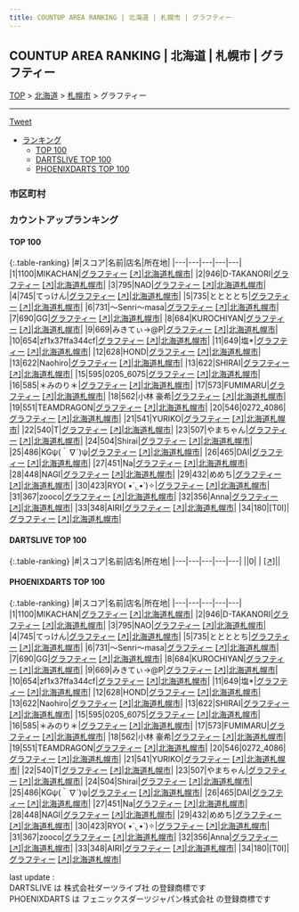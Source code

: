 ```yaml
---
title: COUNTUP AREA RANKING | 北海道 | 札幌市 | グラフティー
---
```

## COUNTUP AREA RANKING | 北海道 | 札幌市 | グラフティー

[TOP](/darts/rank/) > [北海道](/darts/rank/北海道/) > [札幌市](/darts/rank/北海道/札幌市/) > グラフティー

___

<a href="https://twitter.com/share?ref_src=twsrc%5Etfw" data-text="COUNTUP AREA RANKING | 北海道札幌市グラフティー" class="twitter-share-button" data-hashtags="DARTSLIVE,PHOENIXDARTS,darts,ダーツ" data-show-count="false">Tweet</a>

* [ランキング](#カウントアップランキング)
    * [TOP 100](#top-100)
    * [DARTSLIVE TOP 100](#dartslive-top-100)
    * [PHOENIXDARTS TOP 100](#phoenixdarts-top-100)

### 市区町村

<ul>

</ul>

### カウントアップランキング

#### TOP 100



{:.table-ranking}
|#|スコア|名前|店名|所在地|
|---|---|---|---|---|
|1|1100|<span class="rank-name-pd">MIKACHAN</span>|<a href="/darts/rank/shops/10768.html">グラフティー</a> <a href="https://vs.phoenixdarts.com/jp/shop/shopDetailInfo/s_10768?s_seq=10768">[↗]</a>|<a href="/darts/rank/北海道/札幌市">北海道札幌市</a>|
|2|946|<span class="rank-name-pd">D-TAKANORI</span>|<a href="/darts/rank/shops/10768.html">グラフティー</a> <a href="https://vs.phoenixdarts.com/jp/shop/shopDetailInfo/s_10768?s_seq=10768">[↗]</a>|<a href="/darts/rank/北海道/札幌市">北海道札幌市</a>|
|3|795|<span class="rank-name-pd">NAO</span>|<a href="/darts/rank/shops/10768.html">グラフティー</a> <a href="https://vs.phoenixdarts.com/jp/shop/shopDetailInfo/s_10768?s_seq=10768">[↗]</a>|<a href="/darts/rank/北海道/札幌市">北海道札幌市</a>|
|4|745|<span class="rank-name-pd">てっけん</span>|<a href="/darts/rank/shops/10768.html">グラフティー</a> <a href="https://vs.phoenixdarts.com/jp/shop/shopDetailInfo/s_10768?s_seq=10768">[↗]</a>|<a href="/darts/rank/北海道/札幌市">北海道札幌市</a>|
|5|735|<span class="rank-name-pd">ととととち</span>|<a href="/darts/rank/shops/10768.html">グラフティー</a> <a href="https://vs.phoenixdarts.com/jp/shop/shopDetailInfo/s_10768?s_seq=10768">[↗]</a>|<a href="/darts/rank/北海道/札幌市">北海道札幌市</a>|
|6|731|<span class="rank-name-pd">〜Senri〜masa</span>|<a href="/darts/rank/shops/10768.html">グラフティー</a> <a href="https://vs.phoenixdarts.com/jp/shop/shopDetailInfo/s_10768?s_seq=10768">[↗]</a>|<a href="/darts/rank/北海道/札幌市">北海道札幌市</a>|
|7|690|<span class="rank-name-pd">GG</span>|<a href="/darts/rank/shops/10768.html">グラフティー</a> <a href="https://vs.phoenixdarts.com/jp/shop/shopDetailInfo/s_10768?s_seq=10768">[↗]</a>|<a href="/darts/rank/北海道/札幌市">北海道札幌市</a>|
|8|684|<span class="rank-name-pd">KUROCHIYAN</span>|<a href="/darts/rank/shops/10768.html">グラフティー</a> <a href="https://vs.phoenixdarts.com/jp/shop/shopDetailInfo/s_10768?s_seq=10768">[↗]</a>|<a href="/darts/rank/北海道/札幌市">北海道札幌市</a>|
|9|669|<span class="rank-name-pd">みきてぃ→@P</span>|<a href="/darts/rank/shops/10768.html">グラフティー</a> <a href="https://vs.phoenixdarts.com/jp/shop/shopDetailInfo/s_10768?s_seq=10768">[↗]</a>|<a href="/darts/rank/北海道/札幌市">北海道札幌市</a>|
|10|654|<span class="rank-name-pd">zf1x37ffa344cf</span>|<a href="/darts/rank/shops/10768.html">グラフティー</a> <a href="https://vs.phoenixdarts.com/jp/shop/shopDetailInfo/s_10768?s_seq=10768">[↗]</a>|<a href="/darts/rank/北海道/札幌市">北海道札幌市</a>|
|11|649|<span class="rank-name-pd">塩*</span>|<a href="/darts/rank/shops/10768.html">グラフティー</a> <a href="https://vs.phoenixdarts.com/jp/shop/shopDetailInfo/s_10768?s_seq=10768">[↗]</a>|<a href="/darts/rank/北海道/札幌市">北海道札幌市</a>|
|12|628|<span class="rank-name-pd">HOND</span>|<a href="/darts/rank/shops/10768.html">グラフティー</a> <a href="https://vs.phoenixdarts.com/jp/shop/shopDetailInfo/s_10768?s_seq=10768">[↗]</a>|<a href="/darts/rank/北海道/札幌市">北海道札幌市</a>|
|13|622|<span class="rank-name-pd">Naohiro</span>|<a href="/darts/rank/shops/10768.html">グラフティー</a> <a href="https://vs.phoenixdarts.com/jp/shop/shopDetailInfo/s_10768?s_seq=10768">[↗]</a>|<a href="/darts/rank/北海道/札幌市">北海道札幌市</a>|
|13|622|<span class="rank-name-pd">SHIRAI</span>|<a href="/darts/rank/shops/10768.html">グラフティー</a> <a href="https://vs.phoenixdarts.com/jp/shop/shopDetailInfo/s_10768?s_seq=10768">[↗]</a>|<a href="/darts/rank/北海道/札幌市">北海道札幌市</a>|
|15|595|<span class="rank-name-pd">0205_6075</span>|<a href="/darts/rank/shops/10768.html">グラフティー</a> <a href="https://vs.phoenixdarts.com/jp/shop/shopDetailInfo/s_10768?s_seq=10768">[↗]</a>|<a href="/darts/rank/北海道/札幌市">北海道札幌市</a>|
|16|585|<span class="rank-name-pd">＊みのり＊</span>|<a href="/darts/rank/shops/10768.html">グラフティー</a> <a href="https://vs.phoenixdarts.com/jp/shop/shopDetailInfo/s_10768?s_seq=10768">[↗]</a>|<a href="/darts/rank/北海道/札幌市">北海道札幌市</a>|
|17|573|<span class="rank-name-pd">FUMIMARU</span>|<a href="/darts/rank/shops/10768.html">グラフティー</a> <a href="https://vs.phoenixdarts.com/jp/shop/shopDetailInfo/s_10768?s_seq=10768">[↗]</a>|<a href="/darts/rank/北海道/札幌市">北海道札幌市</a>|
|18|562|<span class="rank-name-pd">小林 豪希</span>|<a href="/darts/rank/shops/10768.html">グラフティー</a> <a href="https://vs.phoenixdarts.com/jp/shop/shopDetailInfo/s_10768?s_seq=10768">[↗]</a>|<a href="/darts/rank/北海道/札幌市">北海道札幌市</a>|
|19|551|<span class="rank-name-pd">TEAMDRAGON</span>|<a href="/darts/rank/shops/10768.html">グラフティー</a> <a href="https://vs.phoenixdarts.com/jp/shop/shopDetailInfo/s_10768?s_seq=10768">[↗]</a>|<a href="/darts/rank/北海道/札幌市">北海道札幌市</a>|
|20|546|<span class="rank-name-pd">0272_4086</span>|<a href="/darts/rank/shops/10768.html">グラフティー</a> <a href="https://vs.phoenixdarts.com/jp/shop/shopDetailInfo/s_10768?s_seq=10768">[↗]</a>|<a href="/darts/rank/北海道/札幌市">北海道札幌市</a>|
|21|541|<span class="rank-name-pd">YURIKO</span>|<a href="/darts/rank/shops/10768.html">グラフティー</a> <a href="https://vs.phoenixdarts.com/jp/shop/shopDetailInfo/s_10768?s_seq=10768">[↗]</a>|<a href="/darts/rank/北海道/札幌市">北海道札幌市</a>|
|22|540|<span class="rank-name-pd">T</span>|<a href="/darts/rank/shops/10768.html">グラフティー</a> <a href="https://vs.phoenixdarts.com/jp/shop/shopDetailInfo/s_10768?s_seq=10768">[↗]</a>|<a href="/darts/rank/北海道/札幌市">北海道札幌市</a>|
|23|507|<span class="rank-name-pd">やまちゃん</span>|<a href="/darts/rank/shops/10768.html">グラフティー</a> <a href="https://vs.phoenixdarts.com/jp/shop/shopDetailInfo/s_10768?s_seq=10768">[↗]</a>|<a href="/darts/rank/北海道/札幌市">北海道札幌市</a>|
|24|504|<span class="rank-name-pd">Shirai</span>|<a href="/darts/rank/shops/10768.html">グラフティー</a> <a href="https://vs.phoenixdarts.com/jp/shop/shopDetailInfo/s_10768?s_seq=10768">[↗]</a>|<a href="/darts/rank/北海道/札幌市">北海道札幌市</a>|
|25|486|<span class="rank-name-pd">KGψ(｀∇´)ψ</span>|<a href="/darts/rank/shops/10768.html">グラフティー</a> <a href="https://vs.phoenixdarts.com/jp/shop/shopDetailInfo/s_10768?s_seq=10768">[↗]</a>|<a href="/darts/rank/北海道/札幌市">北海道札幌市</a>|
|26|465|<span class="rank-name-pd">DAI</span>|<a href="/darts/rank/shops/10768.html">グラフティー</a> <a href="https://vs.phoenixdarts.com/jp/shop/shopDetailInfo/s_10768?s_seq=10768">[↗]</a>|<a href="/darts/rank/北海道/札幌市">北海道札幌市</a>|
|27|451|<span class="rank-name-pd">Na</span>|<a href="/darts/rank/shops/10768.html">グラフティー</a> <a href="https://vs.phoenixdarts.com/jp/shop/shopDetailInfo/s_10768?s_seq=10768">[↗]</a>|<a href="/darts/rank/北海道/札幌市">北海道札幌市</a>|
|28|448|<span class="rank-name-pd">NAGI</span>|<a href="/darts/rank/shops/10768.html">グラフティー</a> <a href="https://vs.phoenixdarts.com/jp/shop/shopDetailInfo/s_10768?s_seq=10768">[↗]</a>|<a href="/darts/rank/北海道/札幌市">北海道札幌市</a>|
|29|432|<span class="rank-name-pd">めめち</span>|<a href="/darts/rank/shops/10768.html">グラフティー</a> <a href="https://vs.phoenixdarts.com/jp/shop/shopDetailInfo/s_10768?s_seq=10768">[↗]</a>|<a href="/darts/rank/北海道/札幌市">北海道札幌市</a>|
|30|423|<span class="rank-name-pd">RYO( •̀ .̫ •́ )✧</span>|<a href="/darts/rank/shops/10768.html">グラフティー</a> <a href="https://vs.phoenixdarts.com/jp/shop/shopDetailInfo/s_10768?s_seq=10768">[↗]</a>|<a href="/darts/rank/北海道/札幌市">北海道札幌市</a>|
|31|367|<span class="rank-name-pd">zooco</span>|<a href="/darts/rank/shops/10768.html">グラフティー</a> <a href="https://vs.phoenixdarts.com/jp/shop/shopDetailInfo/s_10768?s_seq=10768">[↗]</a>|<a href="/darts/rank/北海道/札幌市">北海道札幌市</a>|
|32|356|<span class="rank-name-pd">Anna</span>|<a href="/darts/rank/shops/10768.html">グラフティー</a> <a href="https://vs.phoenixdarts.com/jp/shop/shopDetailInfo/s_10768?s_seq=10768">[↗]</a>|<a href="/darts/rank/北海道/札幌市">北海道札幌市</a>|
|33|348|<span class="rank-name-pd">AIRI</span>|<a href="/darts/rank/shops/10768.html">グラフティー</a> <a href="https://vs.phoenixdarts.com/jp/shop/shopDetailInfo/s_10768?s_seq=10768">[↗]</a>|<a href="/darts/rank/北海道/札幌市">北海道札幌市</a>|
|34|180|<span class="rank-name-pd">[T0I]</span>|<a href="/darts/rank/shops/10768.html">グラフティー</a> <a href="https://vs.phoenixdarts.com/jp/shop/shopDetailInfo/s_10768?s_seq=10768">[↗]</a>|<a href="/darts/rank/北海道/札幌市">北海道札幌市</a>|


#### DARTSLIVE TOP 100



{:.table-ranking}
|#|スコア|名前|店名|所在地|
|---|---|---|---|---|
||0|<span class="rank-name-dl"> </span>|<a href="/darts/rank/shops/.html"></a> <a href="">[↗]</a>|<a href="/darts/rank//"></a>|


#### PHOENIXDARTS TOP 100



{:.table-ranking}
|#|スコア|名前|店名|所在地|
|---|---|---|---|---|
|1|1100|<span class="rank-name-pd">MIKACHAN</span>|<a href="/darts/rank/shops/10768.html">グラフティー</a> <a href="https://vs.phoenixdarts.com/jp/shop/shopDetailInfo/s_10768?s_seq=10768">[↗]</a>|<a href="/darts/rank/北海道/札幌市">北海道札幌市</a>|
|2|946|<span class="rank-name-pd">D-TAKANORI</span>|<a href="/darts/rank/shops/10768.html">グラフティー</a> <a href="https://vs.phoenixdarts.com/jp/shop/shopDetailInfo/s_10768?s_seq=10768">[↗]</a>|<a href="/darts/rank/北海道/札幌市">北海道札幌市</a>|
|3|795|<span class="rank-name-pd">NAO</span>|<a href="/darts/rank/shops/10768.html">グラフティー</a> <a href="https://vs.phoenixdarts.com/jp/shop/shopDetailInfo/s_10768?s_seq=10768">[↗]</a>|<a href="/darts/rank/北海道/札幌市">北海道札幌市</a>|
|4|745|<span class="rank-name-pd">てっけん</span>|<a href="/darts/rank/shops/10768.html">グラフティー</a> <a href="https://vs.phoenixdarts.com/jp/shop/shopDetailInfo/s_10768?s_seq=10768">[↗]</a>|<a href="/darts/rank/北海道/札幌市">北海道札幌市</a>|
|5|735|<span class="rank-name-pd">ととととち</span>|<a href="/darts/rank/shops/10768.html">グラフティー</a> <a href="https://vs.phoenixdarts.com/jp/shop/shopDetailInfo/s_10768?s_seq=10768">[↗]</a>|<a href="/darts/rank/北海道/札幌市">北海道札幌市</a>|
|6|731|<span class="rank-name-pd">〜Senri〜masa</span>|<a href="/darts/rank/shops/10768.html">グラフティー</a> <a href="https://vs.phoenixdarts.com/jp/shop/shopDetailInfo/s_10768?s_seq=10768">[↗]</a>|<a href="/darts/rank/北海道/札幌市">北海道札幌市</a>|
|7|690|<span class="rank-name-pd">GG</span>|<a href="/darts/rank/shops/10768.html">グラフティー</a> <a href="https://vs.phoenixdarts.com/jp/shop/shopDetailInfo/s_10768?s_seq=10768">[↗]</a>|<a href="/darts/rank/北海道/札幌市">北海道札幌市</a>|
|8|684|<span class="rank-name-pd">KUROCHIYAN</span>|<a href="/darts/rank/shops/10768.html">グラフティー</a> <a href="https://vs.phoenixdarts.com/jp/shop/shopDetailInfo/s_10768?s_seq=10768">[↗]</a>|<a href="/darts/rank/北海道/札幌市">北海道札幌市</a>|
|9|669|<span class="rank-name-pd">みきてぃ→@P</span>|<a href="/darts/rank/shops/10768.html">グラフティー</a> <a href="https://vs.phoenixdarts.com/jp/shop/shopDetailInfo/s_10768?s_seq=10768">[↗]</a>|<a href="/darts/rank/北海道/札幌市">北海道札幌市</a>|
|10|654|<span class="rank-name-pd">zf1x37ffa344cf</span>|<a href="/darts/rank/shops/10768.html">グラフティー</a> <a href="https://vs.phoenixdarts.com/jp/shop/shopDetailInfo/s_10768?s_seq=10768">[↗]</a>|<a href="/darts/rank/北海道/札幌市">北海道札幌市</a>|
|11|649|<span class="rank-name-pd">塩*</span>|<a href="/darts/rank/shops/10768.html">グラフティー</a> <a href="https://vs.phoenixdarts.com/jp/shop/shopDetailInfo/s_10768?s_seq=10768">[↗]</a>|<a href="/darts/rank/北海道/札幌市">北海道札幌市</a>|
|12|628|<span class="rank-name-pd">HOND</span>|<a href="/darts/rank/shops/10768.html">グラフティー</a> <a href="https://vs.phoenixdarts.com/jp/shop/shopDetailInfo/s_10768?s_seq=10768">[↗]</a>|<a href="/darts/rank/北海道/札幌市">北海道札幌市</a>|
|13|622|<span class="rank-name-pd">Naohiro</span>|<a href="/darts/rank/shops/10768.html">グラフティー</a> <a href="https://vs.phoenixdarts.com/jp/shop/shopDetailInfo/s_10768?s_seq=10768">[↗]</a>|<a href="/darts/rank/北海道/札幌市">北海道札幌市</a>|
|13|622|<span class="rank-name-pd">SHIRAI</span>|<a href="/darts/rank/shops/10768.html">グラフティー</a> <a href="https://vs.phoenixdarts.com/jp/shop/shopDetailInfo/s_10768?s_seq=10768">[↗]</a>|<a href="/darts/rank/北海道/札幌市">北海道札幌市</a>|
|15|595|<span class="rank-name-pd">0205_6075</span>|<a href="/darts/rank/shops/10768.html">グラフティー</a> <a href="https://vs.phoenixdarts.com/jp/shop/shopDetailInfo/s_10768?s_seq=10768">[↗]</a>|<a href="/darts/rank/北海道/札幌市">北海道札幌市</a>|
|16|585|<span class="rank-name-pd">＊みのり＊</span>|<a href="/darts/rank/shops/10768.html">グラフティー</a> <a href="https://vs.phoenixdarts.com/jp/shop/shopDetailInfo/s_10768?s_seq=10768">[↗]</a>|<a href="/darts/rank/北海道/札幌市">北海道札幌市</a>|
|17|573|<span class="rank-name-pd">FUMIMARU</span>|<a href="/darts/rank/shops/10768.html">グラフティー</a> <a href="https://vs.phoenixdarts.com/jp/shop/shopDetailInfo/s_10768?s_seq=10768">[↗]</a>|<a href="/darts/rank/北海道/札幌市">北海道札幌市</a>|
|18|562|<span class="rank-name-pd">小林 豪希</span>|<a href="/darts/rank/shops/10768.html">グラフティー</a> <a href="https://vs.phoenixdarts.com/jp/shop/shopDetailInfo/s_10768?s_seq=10768">[↗]</a>|<a href="/darts/rank/北海道/札幌市">北海道札幌市</a>|
|19|551|<span class="rank-name-pd">TEAMDRAGON</span>|<a href="/darts/rank/shops/10768.html">グラフティー</a> <a href="https://vs.phoenixdarts.com/jp/shop/shopDetailInfo/s_10768?s_seq=10768">[↗]</a>|<a href="/darts/rank/北海道/札幌市">北海道札幌市</a>|
|20|546|<span class="rank-name-pd">0272_4086</span>|<a href="/darts/rank/shops/10768.html">グラフティー</a> <a href="https://vs.phoenixdarts.com/jp/shop/shopDetailInfo/s_10768?s_seq=10768">[↗]</a>|<a href="/darts/rank/北海道/札幌市">北海道札幌市</a>|
|21|541|<span class="rank-name-pd">YURIKO</span>|<a href="/darts/rank/shops/10768.html">グラフティー</a> <a href="https://vs.phoenixdarts.com/jp/shop/shopDetailInfo/s_10768?s_seq=10768">[↗]</a>|<a href="/darts/rank/北海道/札幌市">北海道札幌市</a>|
|22|540|<span class="rank-name-pd">T</span>|<a href="/darts/rank/shops/10768.html">グラフティー</a> <a href="https://vs.phoenixdarts.com/jp/shop/shopDetailInfo/s_10768?s_seq=10768">[↗]</a>|<a href="/darts/rank/北海道/札幌市">北海道札幌市</a>|
|23|507|<span class="rank-name-pd">やまちゃん</span>|<a href="/darts/rank/shops/10768.html">グラフティー</a> <a href="https://vs.phoenixdarts.com/jp/shop/shopDetailInfo/s_10768?s_seq=10768">[↗]</a>|<a href="/darts/rank/北海道/札幌市">北海道札幌市</a>|
|24|504|<span class="rank-name-pd">Shirai</span>|<a href="/darts/rank/shops/10768.html">グラフティー</a> <a href="https://vs.phoenixdarts.com/jp/shop/shopDetailInfo/s_10768?s_seq=10768">[↗]</a>|<a href="/darts/rank/北海道/札幌市">北海道札幌市</a>|
|25|486|<span class="rank-name-pd">KGψ(｀∇´)ψ</span>|<a href="/darts/rank/shops/10768.html">グラフティー</a> <a href="https://vs.phoenixdarts.com/jp/shop/shopDetailInfo/s_10768?s_seq=10768">[↗]</a>|<a href="/darts/rank/北海道/札幌市">北海道札幌市</a>|
|26|465|<span class="rank-name-pd">DAI</span>|<a href="/darts/rank/shops/10768.html">グラフティー</a> <a href="https://vs.phoenixdarts.com/jp/shop/shopDetailInfo/s_10768?s_seq=10768">[↗]</a>|<a href="/darts/rank/北海道/札幌市">北海道札幌市</a>|
|27|451|<span class="rank-name-pd">Na</span>|<a href="/darts/rank/shops/10768.html">グラフティー</a> <a href="https://vs.phoenixdarts.com/jp/shop/shopDetailInfo/s_10768?s_seq=10768">[↗]</a>|<a href="/darts/rank/北海道/札幌市">北海道札幌市</a>|
|28|448|<span class="rank-name-pd">NAGI</span>|<a href="/darts/rank/shops/10768.html">グラフティー</a> <a href="https://vs.phoenixdarts.com/jp/shop/shopDetailInfo/s_10768?s_seq=10768">[↗]</a>|<a href="/darts/rank/北海道/札幌市">北海道札幌市</a>|
|29|432|<span class="rank-name-pd">めめち</span>|<a href="/darts/rank/shops/10768.html">グラフティー</a> <a href="https://vs.phoenixdarts.com/jp/shop/shopDetailInfo/s_10768?s_seq=10768">[↗]</a>|<a href="/darts/rank/北海道/札幌市">北海道札幌市</a>|
|30|423|<span class="rank-name-pd">RYO( •̀ .̫ •́ )✧</span>|<a href="/darts/rank/shops/10768.html">グラフティー</a> <a href="https://vs.phoenixdarts.com/jp/shop/shopDetailInfo/s_10768?s_seq=10768">[↗]</a>|<a href="/darts/rank/北海道/札幌市">北海道札幌市</a>|
|31|367|<span class="rank-name-pd">zooco</span>|<a href="/darts/rank/shops/10768.html">グラフティー</a> <a href="https://vs.phoenixdarts.com/jp/shop/shopDetailInfo/s_10768?s_seq=10768">[↗]</a>|<a href="/darts/rank/北海道/札幌市">北海道札幌市</a>|
|32|356|<span class="rank-name-pd">Anna</span>|<a href="/darts/rank/shops/10768.html">グラフティー</a> <a href="https://vs.phoenixdarts.com/jp/shop/shopDetailInfo/s_10768?s_seq=10768">[↗]</a>|<a href="/darts/rank/北海道/札幌市">北海道札幌市</a>|
|33|348|<span class="rank-name-pd">AIRI</span>|<a href="/darts/rank/shops/10768.html">グラフティー</a> <a href="https://vs.phoenixdarts.com/jp/shop/shopDetailInfo/s_10768?s_seq=10768">[↗]</a>|<a href="/darts/rank/北海道/札幌市">北海道札幌市</a>|
|34|180|<span class="rank-name-pd">[T0I]</span>|<a href="/darts/rank/shops/10768.html">グラフティー</a> <a href="https://vs.phoenixdarts.com/jp/shop/shopDetailInfo/s_10768?s_seq=10768">[↗]</a>|<a href="/darts/rank/北海道/札幌市">北海道札幌市</a>|


<div class="footer border-top border-gray-light mt-5 pt-3 text-right text-gray">
    last update : <span style="font-weight: italic" id="foot_last_modified"></span><br />
    DARTSLIVE は 株式会社ダーツライブ社 の登録商標です<br />
    PHOENIXDARTS は フェニックスダーツジャパン株式会社 の登録商標です<br />
</div>

<script src="https://cdnjs.cloudflare.com/ajax/libs/jquery.tablesorter/2.31.3/js/jquery.tablesorter.min.js" integrity="sha512-qzgd5cYSZcosqpzpn7zF2ZId8f/8CHmFKZ8j7mU4OUXTNRd5g+ZHBPsgKEwoqxCtdQvExE5LprwwPAgoicguNg==" crossorigin="anonymous" referrerpolicy="no-referrer"></script>
<link rel="stylesheet" href="https://cdnjs.cloudflare.com/ajax/libs/jquery.tablesorter/2.31.3/css/theme.default.min.css" integrity="sha512-wghhOJkjQX0Lh3NSWvNKeZ0ZpNn+SPVXX1Qyc9OCaogADktxrBiBdKGDoqVUOyhStvMBmJQ8ZdMHiR3wuEq8+w==" crossorigin="anonymous" referrerpolicy="no-referrer" />
<script>
$(function() {
    $(".table-ranking").tablesorter({sortList:[[0, 0]]});
    $("#foot_last_modified").text(formatDate(new Date(document.lastModified), 'yyyy-MM-dd HH:mm:ss'));
});
</script>

<script async src="https://platform.twitter.com/widgets.js" charset="utf-8"></script>